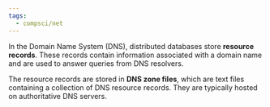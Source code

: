 ```yaml
---
tags:
  - compsci/net
---
```

In the Domain Name System (DNS), distributed databases store **resource records**. These records contain information associated with a domain name and are used to answer queries from DNS resolvers.

The resource records are stored in **DNS zone files**, which are text files containing a collection of DNS resource records. They are typically hosted on authoritative DNS servers.